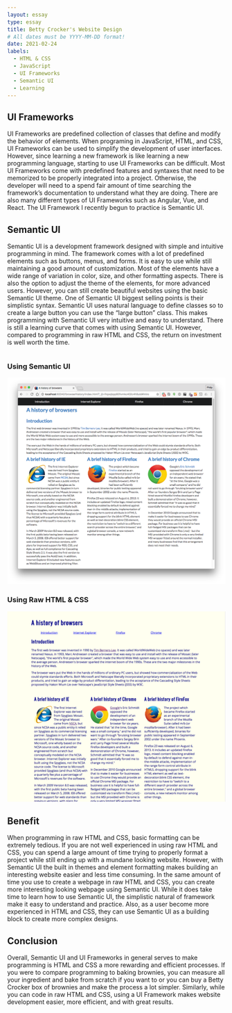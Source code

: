```yaml
---
layout: essay
type: essay
title: Betty Crocker's Website Design
# All dates must be YYYY-MM-DD format!
date: 2021-02-24
labels:
  - HTML & CSS
  - JavaScript
  - UI Frameworks
  - Semantic UI
  - Learning
---
```


## UI Frameworks
UI Frameworks are predefined collection of classes that define and modify the behavior of elements. When programing in JavaScript, HTML, and CSS, UI Frameworks can be used to simplify the development of user interfaces. However, since learning a new framework is like learning a new programming language, starting to use UI Frameworks can be difficult. Most UI Frameworks come with predefined features and syntaxes that need to be memorized to be properly integrated into a project. Otherwise, the developer will need to a spend fair amount of time searching the framework’s documentation to understand what they are doing. There are also many different types of UI Frameworks such as Angular, Vue, and React. The UI Framework I recently begun to practice is Semantic UI.


## Semantic UI
Semantic UI is a development framework designed with simple and intuitive programming in mind. The framework comes with a lot of predefined elements such as buttons, menus, and forms. It is easy to use while still maintaining a good amount of customization. Most of the elements have a wide range of variation in color, size, and other formatting aspects. There is also the option to adjust the theme of the elements, for more advanced users. However, you can still create beautiful websites using the basic Semantic UI theme. One of Semantic UI biggest selling points is their simplistic syntax. Semantic UI uses natural language to define classes so to create a large button you can use the “large button” class. This makes programming with Semantic UI very intuitive and easy to understand. There is still a learning curve that comes with using Semantic UI. However, compared to programming in raw HTML and CSS, the return on investment is well worth the time.

<div class="ui two column center aligned grid cotainer">
  <div class="column">
    <h3 class="ui header">Using Semantic UI</h3>
    <img class="ui round image" src="../images/semanticUI/semanticBrowser.png">
  </div>
  <div class="column">
    <h3 class="ui header">Using Raw HTML & CSS</h3>
    <img class="ui round image column" src="../images/semanticUI/rawBrowser.png">
  </div>
</div>
  
## Benefit
When programming in raw HTML and CSS, basic formatting can be extremely tedious. If you are not well experienced in using raw HTML and CSS, you can spend a large amount of time trying to properly format a project while still ending up with a mundane looking website. However, with Semantic UI the  built in themes and element formatting makes building an interesting website easier and less time consuming. In the same amount of time you use to create a webpage in raw HTML and CSS, you can create more interesting looking webpage using Semantic UI. While it does take time to learn how to use Semantic UI, the simplistic natural of framework make it easy to understand and practice. Also, as a user become more experienced in HTML and CSS, they can use Semantic UI as a building block to create more complex designs. 

## Conclusion

Overall, Semantic UI and UI Frameworks in general serves to make programming is HTML and CSS a more rewarding and efficient processes. If you were to compare programming to baking brownies, you can measure all your ingredient and bake from scratch if you want to or you can buy a Betty Crocker box of brownies and make the process a lot simpler. Similarly, while you can code in raw HTML and CSS, using a UI Framework makes website development easier, more efficient, and with great results. 

